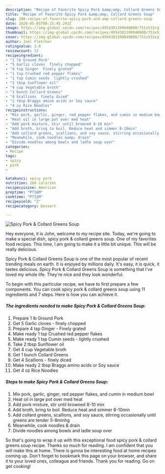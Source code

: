 ```yaml
---
description: "Recipe of Favorite Spicy Pork &amp;amp; Collard Greens Soup"
title: "Recipe of Favorite Spicy Pork &amp;amp; Collard Greens Soup"
slug: 280-recipe-of-favorite-spicy-pork-and-amp-collard-greens-soup
date: 2020-05-05T08:15:45.243Z
image: https://img-global.cpcdn.com/recipes/4954301399040000/751x532cq70/spicy-pork-collard-greens-soup-recipe-main-photo.jpg
thumbnail: https://img-global.cpcdn.com/recipes/4954301399040000/751x532cq70/spicy-pork-collard-greens-soup-recipe-main-photo.jpg
cover: https://img-global.cpcdn.com/recipes/4954301399040000/751x532cq70/spicy-pork-collard-greens-soup-recipe-main-photo.jpg
author: Joel Fletcher
ratingvalue: 3.6
reviewcount: 12
recipeingredient:
- "1 lb Ground Pork"
- "5 Garlic cloves  finely chopped"
- "4 tsp Ginger  Finely grated"
- "1 tsp Crushed red pepper flakes"
- "1 tsp Cumin seeds  lightly crushed"
- "2 tbsp Sunflower oil"
- "4 cup Vegetable broth"
- "1 bunch Collard Greens"
- "4 Scallions  finely diced"
- "2 tbsp Braggs amino acids or Soy sauce"
- "4 oz Rice Noodles"
recipeinstructions:
- "Mix pork, garlic, ginger, red pepper flakes, and cumin in medium bowl"
- "Heat oil in large pot over med heat"
- "Add pork mixture, stir until browned 8-10 min"
- "Add broth, bring to boil. Reduce heat and simmer 8-10min"
- "Add collard greens, scallions, and soy sauce, stirring occasionally until greens are tender 5-8minhg"
- "Meanwhile, cook noodles &amp; drain"
- "Divide noodles among bowls and ladle soup over"
categories:
- Recipe
tags:
- spicy
- pork
- 

katakunci: spicy pork  
nutrition: 260 calories
recipecuisine: American
preptime: "PT16M"
cooktime: "PT32M"
recipeyield: "2"
recipecategory: Dessert

---
```



![Spicy Pork &amp; Collard Greens Soup](https://img-global.cpcdn.com/recipes/4954301399040000/751x532cq70/spicy-pork-collard-greens-soup-recipe-main-photo.jpg)

Hey everyone, it is John, welcome to my recipe site. Today, we're going to make a special dish, spicy pork &amp; collard greens soup. One of my favorites food recipes. This time, I am going to make it a little bit unique. This will be really delicious.



Spicy Pork &amp; Collard Greens Soup is one of the most popular of recent trending meals on earth. It is enjoyed by millions daily. It's easy, it is quick, it tastes delicious. Spicy Pork &amp; Collard Greens Soup is something that I've loved my whole life. They're nice and they look wonderful.


To begin with this particular recipe, we have to first prepare a few components. You can cook spicy pork &amp; collard greens soup using 11 ingredients and 7 steps. Here is how you can achieve it.

<!--inarticleads1-->

##### The ingredients needed to make Spicy Pork &amp; Collard Greens Soup:

1. Prepare 1 lb Ground Pork
1. Get 5 Garlic cloves - finely chopped
1. Prepare 4 tsp Ginger - Finely grated
1. Make ready 1 tsp Crushed red pepper flakes
1. Make ready 1 tsp Cumin seeds - lightly crushed
1. Take 2 tbsp Sunflower oil
1. Get 4 cup Vegetable broth
1. Get 1 bunch Collard Greens
1. Get 4 Scallions - finely diced
1. Make ready 2 tbsp Braggs amino acids or Soy sauce
1. Get 4 oz Rice Noodles




<!--inarticleads2-->

##### Steps to make Spicy Pork &amp; Collard Greens Soup:

1. Mix pork, garlic, ginger, red pepper flakes, and cumin in medium bowl
1. Heat oil in large pot over med heat
1. Add pork mixture, stir until browned 8-10 min
1. Add broth, bring to boil. Reduce heat and simmer 8-10min
1. Add collard greens, scallions, and soy sauce, stirring occasionally until greens are tender 5-8minhg
1. Meanwhile, cook noodles &amp; drain
1. Divide noodles among bowls and ladle soup over




So that's going to wrap it up with this exceptional food spicy pork &amp; collard greens soup recipe. Thanks so much for reading. I am confident that you will make this at home. There is gonna be interesting food at home recipes coming up. Don't forget to bookmark this page on your browser, and share it to your loved ones, colleague and friends. Thank you for reading. Go on get cooking!
